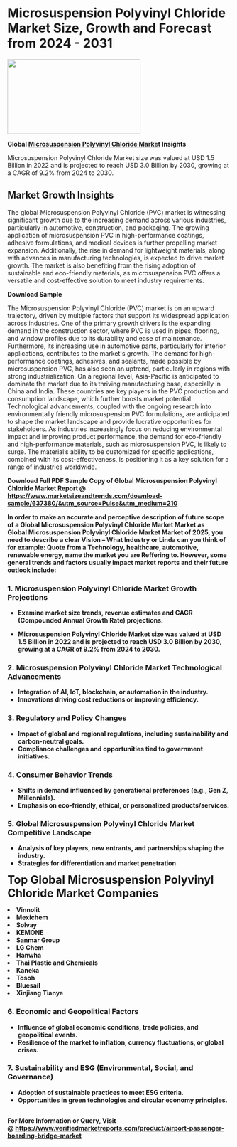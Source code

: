 <H1>Microsuspension Polyvinyl Chloride Market Size, Growth and Forecast from 2024 - 2031</H1><img class="aligncenter size-medium wp-image-584254" src="https://thirdeyenews.in/wp-content/uploads/2024/09/Global-Market-Research-300x168.jpeg" alt="" width="300" height="168" /><p><strong>Global&nbsp;<a href="https://www.marketsizeandtrends.com/download-sample/637380/&amp;utm_source=Pulse&amp;utm_medium=210">Microsuspension Polyvinyl Chloride Market</a> Insights</strong></p><p>Microsuspension Polyvinyl Chloride Market size was valued at USD 1.5 Billion in 2022 and is projected to reach USD 3.0 Billion by 2030, growing at a CAGR of 9.2% from 2024 to 2030.</p><p><h2>Market Growth Insights</h2> <p>The global Microsuspension Polyvinyl Chloride (PVC) market is witnessing significant growth due to the increasing demand across various industries, particularly in automotive, construction, and packaging. The growing application of microsuspension PVC in high-performance coatings, adhesive formulations, and medical devices is further propelling market expansion. Additionally, the rise in demand for lightweight materials, along with advances in manufacturing technologies, is expected to drive market growth. The market is also benefiting from the rising adoption of sustainable and eco-friendly materials, as microsuspension PVC offers a versatile and cost-effective solution to meet industry requirements.</p> <p><strong>Download Sample</strong></p> <p>The Microsuspension Polyvinyl Chloride (PVC) market is on an upward trajectory, driven by multiple factors that support its widespread application across industries. One of the primary growth drivers is the expanding demand in the construction sector, where PVC is used in pipes, flooring, and window profiles due to its durability and ease of maintenance. Furthermore, its increasing use in automotive parts, particularly for interior applications, contributes to the market's growth. The demand for high-performance coatings, adhesives, and sealants, made possible by microsuspension PVC, has also seen an uptrend, particularly in regions with strong industrialization. On a regional level, Asia-Pacific is anticipated to dominate the market due to its thriving manufacturing base, especially in China and India. These countries are key players in the PVC production and consumption landscape, which further boosts market potential. Technological advancements, coupled with the ongoing research into environmentally friendly microsuspension PVC formulations, are anticipated to shape the market landscape and provide lucrative opportunities for stakeholders. As industries increasingly focus on reducing environmental impact and improving product performance, the demand for eco-friendly and high-performance materials, such as microsuspension PVC, is likely to surge. The material’s ability to be customized for specific applications, combined with its cost-effectiveness, is positioning it as a key solution for a range of industries worldwide.</p> <p><strong></p><p><span class=""><strong>Download Full PDF Sample Copy of Global Microsuspension Polyvinyl Chloride Market Report</strong> @ <a href="https://www.marketsizeandtrends.com/download-sample/637380/&amp;utm_source=Pulse&amp;utm_medium=210" target="_blank">https://www.marketsizeandtrends.com/download-sample/637380/&amp;utm_source=Pulse&amp;utm_medium=210</a></span></p><p>In order to make an accurate and perceptive description of future scope of a Global&nbsp;Microsuspension Polyvinyl Chloride Market Market as Global&nbsp;Microsuspension Polyvinyl Chloride Market Market of 2025, you need to describe a clear Vision &ndash; What Industry or Linda can you think of for example: Quote from a Technology, healthcare, automotive, renewable energy, name the market you are Reffering to. However, some general trends and factors usually impact market reports and their future outlook include:</p><h3>1.&nbsp;<strong>Microsuspension Polyvinyl Chloride Market Growth Projections</strong></h3><ul><li>Examine market size trends, revenue estimates and CAGR (Compounded Annual Growth Rate) projections.</li><li><p>Microsuspension Polyvinyl Chloride Market size was valued at USD 1.5 Billion in 2022 and is projected to reach USD 3.0 Billion by 2030, growing at a CAGR of 9.2% from 2024 to 2030.</p></li></ul><h3>2.&nbsp;<strong>Microsuspension Polyvinyl Chloride Market Technological Advancements</strong></h3><ul><li>Integration of AI, IoT, blockchain, or automation in the industry.</li><li>Innovations driving cost reductions or improving efficiency.</li></ul><h3>3.&nbsp;<strong>Regulatory and Policy Changes</strong></h3><ul><li>Impact of global and regional regulations, including sustainability and carbon-neutral goals.</li><li>Compliance challenges and opportunities tied to government initiatives.</li></ul><h3>4.&nbsp;<strong>Consumer Behavior Trends</strong></h3><ul><li>Shifts in demand influenced by generational preferences (e.g., Gen Z, Millennials).</li><li>Emphasis on eco-friendly, ethical, or personalized products/services.</li></ul><h3>5.&nbsp;<strong>Global Microsuspension Polyvinyl Chloride Market Competitive Landscape</strong></h3><ul><li>Analysis of key players, new entrants, and partnerships shaping the industry.</li><li>Strategies for differentiation and market penetration.</li></ul><p data-pm-slice="1 1 []"><span style="color: inherit; font-family: inherit; font-size: 25px;">Top Global Microsuspension Polyvinyl Chloride Market Companies</span></p><div class="" data-test-id=""><p><li>Vinnolit</li><li> Mexichem</li><li> Solvay</li><li> KEMONE</li><li> Sanmar Group</li><li> LG Chem</li><li> Hanwha</li><li> Thai Plastic and Chemicals</li><li> Kaneka</li><li> Tosoh</li><li> Bluesail</li><li> Xinjiang Tianye</li></p></div><h3>6.&nbsp;<strong>Economic and Geopolitical Factors</strong></h3><ul><li>Influence of global economic conditions, trade policies, and geopolitical events.</li><li>Resilience of the market to inflation, currency fluctuations, or global crises.</li></ul><h3>7.&nbsp;<strong>Sustainability and ESG (Environmental, Social, and Governance)</strong></h3><ul><li>Adoption of sustainable practices to meet ESG criteria.</li><li>Opportunities in green technologies and circular economy principles.</li></ul><h2><strong style="font-size: 14px;">For More Information or Query, Visit @&nbsp;</strong><a style="background-color: #ffffff; font-size: 14px;" href="https://www.marketsizeandtrends.com/report/microsuspension-polyvinyl-chloride-market/" target="_blank">https://www.verifiedmarketreports.com/product/airport-passenger-boarding-bridge-market</a></h2>
